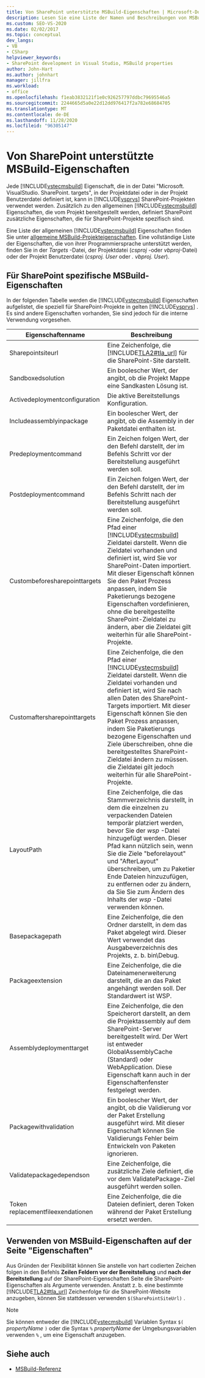 ```yaml
---
title: Von SharePoint unterstützte MSBuild-Eigenschaften | Microsoft-Dokumentation
description: Lesen Sie eine Liste der Namen und Beschreibungen von MSBuild-Eigenschaften, die von unterstützt werden und für SharePoint spezifisch sind.
ms.custom: SEO-VS-2020
ms.date: 02/02/2017
ms.topic: conceptual
dev_langs:
- VB
- CSharp
helpviewer_keywords:
- SharePoint development in Visual Studio, MSBuild properties
author: John-Hart
ms.author: johnhart
manager: jillfra
ms.workload:
- office
ms.openlocfilehash: f1eab3832121f1e0c926257797ddbc79695546a5
ms.sourcegitcommit: 2244665d5a0e22d12dd976417f2a782e68684705
ms.translationtype: MT
ms.contentlocale: de-DE
ms.lasthandoff: 11/28/2020
ms.locfileid: "96305147"
---
```

# <a name="msbuild-properties-supported-by-sharepoint"></a>Von SharePoint unterstützte MSBuild-Eigenschaften
  Jede [!INCLUDE[vstecmsbuild](../sharepoint/includes/vstecmsbuild-md.md)] Eigenschaft, die in der Datei "Microsoft. VisualStudio. SharePoint. targets", in der Projektdatei oder in der Projekt Benutzerdatei definiert ist, kann in [!INCLUDE[vsprvs](../sharepoint/includes/vsprvs-md.md)] SharePoint-Projekten verwendet werden. Zusätzlich zu den allgemeinen [!INCLUDE[vstecmsbuild](../sharepoint/includes/vstecmsbuild-md.md)] Eigenschaften, die vom Projekt bereitgestellt werden, definiert SharePoint zusätzliche Eigenschaften, die für SharePoint-Projekte spezifisch sind.

 Eine Liste der allgemeinen [!INCLUDE[vstecmsbuild](../sharepoint/includes/vstecmsbuild-md.md)] Eigenschaften finden Sie unter [allgemeine MSBuild-Projekteigenschaften](/previous-versions/dotnet/netframework-4.0/bb629394(v=vs.100)). Eine vollständige Liste der Eigenschaften, die von ihrer Programmiersprache unterstützt werden, finden Sie in der *Targets* -Datei, der Projektdatei (*csproj* -oder *vbproj*-Datei) oder der Projekt Benutzerdatei (*csproj. User* oder *. vbproj. User*).

## <a name="msbuild-properties-specific-to-sharepoint"></a>Für SharePoint spezifische MSBuild-Eigenschaften
 In der folgenden Tabelle werden die [!INCLUDE[vstecmsbuild](../sharepoint/includes/vstecmsbuild-md.md)] Eigenschaften aufgelistet, die speziell für SharePoint-Projekte in gelten [!INCLUDE[vsprvs](../sharepoint/includes/vsprvs-md.md)] . Es sind andere Eigenschaften vorhanden, Sie sind jedoch für die interne Verwendung vorgesehen.

|Eigenschaftenname|Beschreibung|
|-------------------|-----------------|
|Sharepointsiteurl|Eine Zeichenfolge, die [!INCLUDE[TLA2#tla_url](../sharepoint/includes/tla2sharptla-url-md.md)] für die SharePoint-Site darstellt.|
|Sandboxedsolution|Ein boolescher Wert, der angibt, ob die Projekt Mappe eine Sandkasten Lösung ist.|
|Activedeploymentconfiguration|Die aktive Bereitstellungs Konfiguration.|
|Includeassemblyinpackage|Ein boolescher Wert, der angibt, ob die Assembly in der Paketdatei enthalten ist.|
|Predeploymentcommand|Ein Zeichen folgen Wert, der den Befehl darstellt, der im Befehls Schritt vor der Bereitstellung ausgeführt werden soll.|
|Postdeploymentcommand|Ein Zeichen folgen Wert, der den Befehl darstellt, der im Befehls Schritt nach der Bereitstellung ausgeführt werden soll.|
|Custombeforesharepointtargets|Eine Zeichenfolge, die den Pfad einer [!INCLUDE[vstecmsbuild](../sharepoint/includes/vstecmsbuild-md.md)] Zieldatei darstellt. Wenn die Zieldatei vorhanden und definiert ist, wird Sie vor SharePoint-Daten importiert. Mit dieser Eigenschaft können Sie den Paket Prozess anpassen, indem Sie Paketierungs bezogene Eigenschaften vordefinieren, ohne die bereitgestellte SharePoint-Zieldatei zu ändern, aber die Zieldatei gilt weiterhin für alle SharePoint-Projekte.|
|Customaftersharepointtargets|Eine Zeichenfolge, die den Pfad einer [!INCLUDE[vstecmsbuild](../sharepoint/includes/vstecmsbuild-md.md)] Zieldatei darstellt. Wenn die Zieldatei vorhanden und definiert ist, wird Sie nach allen Daten des SharePoint-Targets importiert. Mit dieser Eigenschaft können Sie den Paket Prozess anpassen, indem Sie Paketierungs bezogene Eigenschaften und Ziele überschreiben, ohne die bereitgestelltes SharePoint-Zieldatei ändern zu müssen. die Zieldatei gilt jedoch weiterhin für alle SharePoint-Projekte.|
|LayoutPath|Eine Zeichenfolge, die das Stammverzeichnis darstellt, in dem die einzelnen zu verpackenden Dateien temporär platziert werden, bevor Sie der *wsp* -Datei hinzugefügt werden. Dieser Pfad kann nützlich sein, wenn Sie die Ziele "beforelayout" und "AfterLayout" überschreiben, um zu Paketier Ende Dateien hinzuzufügen, zu entfernen oder zu ändern, da Sie Sie zum Ändern des Inhalts der *wsp* -Datei verwenden können.|
|Basepackagepath|Eine Zeichenfolge, die den Ordner darstellt, in dem das Paket abgelegt wird. Dieser Wert verwendet das Ausgabeverzeichnis des Projekts, z. b. bin\Debug.|
|Packageextension|Eine Zeichenfolge, die die Dateinamenerweiterung darstellt, die an das Paket angehängt werden soll. Der Standardwert ist WSP.|
|Assemblydeploymenttarget|Eine Zeichenfolge, die den Speicherort darstellt, an dem die Projektassembly auf dem SharePoint-Server bereitgestellt wird. Der Wert ist entweder GlobalAssemblyCache (Standard) oder WebApplication. Diese Eigenschaft kann auch in der Eigenschaftenfenster festgelegt werden.|
|Packagewithvalidation|Ein boolescher Wert, der angibt, ob die Validierung vor der Paket Erstellung ausgeführt wird. Mit dieser Eigenschaft können Sie Validierungs Fehler beim Entwickeln von Paketen ignorieren.|
|Validatepackagedependson|Eine Zeichenfolge, die zusätzliche Ziele definiert, die vor dem ValidatePackage-Ziel ausgeführt werden sollen.|
|Token replacementfileexendationen|Eine Zeichenfolge, die die Dateien definiert, deren Token während der Paket Erstellung ersetzt werden.|

## <a name="use-msbuild-properties-in-the-properties-page"></a>Verwenden von MSBuild-Eigenschaften auf der Seite "Eigenschaften"
 Aus Gründen der Flexibilität können Sie anstelle von hart codierten Zeichen folgen in den Befehls **Zeilen Feldern vor der Bereitstellung** und **nach der Bereitstellung** auf der SharePoint-Eigenschaften Seite die SharePoint-Eigenschaften als Argumente verwenden. Anstatt z. b. eine bestimmte [!INCLUDE[TLA2#tla_url](../sharepoint/includes/tla2sharptla-url-md.md)] Zeichenfolge für die SharePoint-Website anzugeben, können Sie stattdessen verwenden `$(SharePointSiteUrl)` .

> [!NOTE]
> Sie können entweder die [!INCLUDE[vstecmsbuild](../sharepoint/includes/vstecmsbuild-md.md)] Variablen Syntax `$(` *propertyName* `)` oder die Syntax `%` *propertyName* der Umgebungsvariablen verwenden `%` , um eine Eigenschaft anzugeben.

## <a name="see-also"></a>Siehe auch

- [MSBuild-Referenz](../msbuild/msbuild-reference.md)